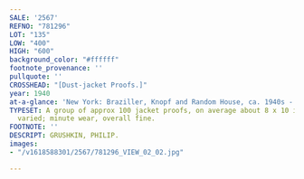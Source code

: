 ```yaml
---
SALE: '2567'
REFNO: "781296"
LOT: "135"
LOW: "400"
HIGH: "600"
background_color: "#ffffff"
footnote_provenance: ''
pullquote: ''
CROSSHEAD: "[Dust-jacket Proofs.]"
year: 1940
at-a-glance: 'New York: Braziller, Knopf and Random House, ca. 1940s - 1958.'
TYPESET: A group of approx 100 jacket proofs, on average about 8 x 10 inches, though
  varied; minute wear, overall fine.
FOOTNOTE: ''
DESCRIPT: GRUSHKIN, PHILIP.
images:
- "/v1618588301/2567/781296_VIEW_02_02.jpg"

---
```

